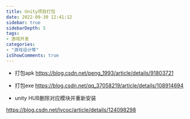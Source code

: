 ```yaml
---
title: Unity项目打包
date: 2022-09-30 12:41:12
sidebar: true
sidebarDepth: 5
tags:
- 游戏开发
categories:
- "游戏设计等"
isShowComments: true
---
```



- 打包apk
https://blog.csdn.net/peng_1993/article/details/91803721
- 打包exe
https://blog.csdn.net/qq_37058219/article/details/108914694

- unity HUB删除对应模块并重新安装

https://blog.csdn.net/lvcoc/article/details/124098298